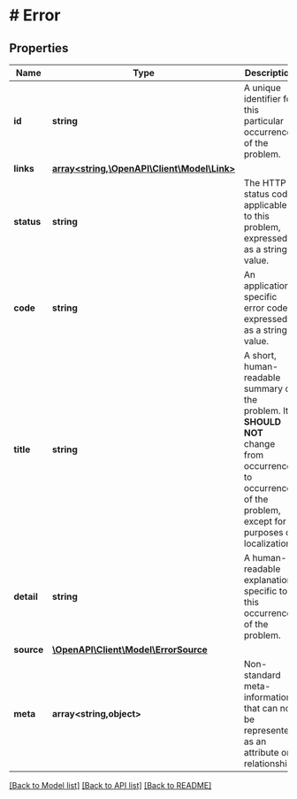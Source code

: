 # # Error

## Properties

Name | Type | Description | Notes
------------ | ------------- | ------------- | -------------
**id** | **string** | A unique identifier for this particular occurrence of the problem. | [optional]
**links** | [**array<string,\OpenAPI\Client\Model\Link>**](Link.md) |  | [optional]
**status** | **string** | The HTTP status code applicable to this problem, expressed as a string value. | [optional]
**code** | **string** | An application-specific error code, expressed as a string value. | [optional]
**title** | **string** | A short, human-readable summary of the problem. It **SHOULD NOT** change from occurrence to occurrence of the problem, except for purposes of localization. | [optional]
**detail** | **string** | A human-readable explanation specific to this occurrence of the problem. | [optional]
**source** | [**\OpenAPI\Client\Model\ErrorSource**](ErrorSource.md) |  | [optional]
**meta** | **array<string,object>** | Non-standard meta-information that can not be represented as an attribute or relationship. | [optional]

[[Back to Model list]](../../README.md#models) [[Back to API list]](../../README.md#endpoints) [[Back to README]](../../README.md)
